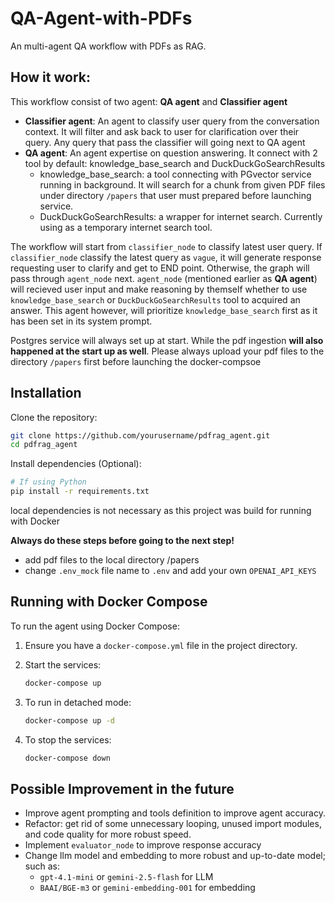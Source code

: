 # QA-Agent-with-PDFs

An multi-agent QA workflow with PDFs as RAG.

## How it work:
This workflow consist of two agent: **QA agent** and **Classifier agent**
- **Classifier agent**: An agent to classify user query from the conversation context. It will filter and ask back to user for clarification over their query. Any query that pass the classifier will going next to QA agent
- **QA agent**: An agent expertise on question answering. It connect with 2 tool by default: knowledge_base_search and DuckDuckGoSearchResults
    - knowledge_base_search: a tool connecting with PGvector service running in background. It will search for a chunk from given PDF files under directory `/papers` that user must prepared before launching service.
    - DuckDuckGoSearchResults: a wrapper for internet search. Currently using as a temporary internet search tool.

The workflow will start from `classifier_node` to classify latest user query. If `classifier_node` classify the latest query as `vague`, it will generate response requesting user to clarify and get to END point. Otherwise, the graph will pass through `agent_node` next. `agent_node` (mentioned earlier as **QA agent**) will recieved user input and make reasoning by themself whether to use `knowledge_base_search` or `DuckDuckGoSearchResults` tool to acquired an answer. This agent however, will prioritize `knowledge_base_search` first as it has been set in its system prompt.

Postgres service will always set up at start. While the pdf ingestion **will also happened at the start up as well**. Please always upload your pdf files to the directory `/papers` first before launching the docker-compsoe

## Installation

Clone the repository:

```bash
git clone https://github.com/yourusername/pdfrag_agent.git
cd pdfrag_agent
```

Install dependencies (Optional):

```bash
# If using Python
pip install -r requirements.txt
```

local dependencies is not necessary as this project was build for running with Docker

**Always do these steps before going to the next step!**
- add pdf files to the local directory /papers
- change `.env_mock` file name to `.env` and add your own `OPENAI_API_KEYS`

## Running with Docker Compose

To run the agent using Docker Compose:

1. Ensure you have a `docker-compose.yml` file in the project directory.
2. Start the services:

    ```bash
    docker-compose up
    ```

3. To run in detached mode:

    ```bash
    docker-compose up -d
    ```

4. To stop the services:

    ```bash
    docker-compose down

## Possible Improvement in the future
- Improve agent prompting and tools definition to improve agent accuracy.
- Refactor: get rid of some unnecessary looping, unused import modules, and code quality for more robust speed.
- Implement `evaluator_node` to improve response accuracy
- Change llm model and embedding to more robust and up-to-date model; such as:
    - `gpt-4.1-mini` or `gemini-2.5-flash` for LLM
    - `BAAI/BGE-m3` or `gemini-embedding-001` for embedding
